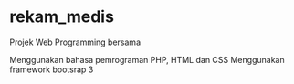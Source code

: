 # rekam_medis
Projek Web Programming bersama 

Menggunakan bahasa pemrograman PHP, HTML dan CSS
Menggunakan framework bootsrap 3
